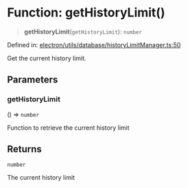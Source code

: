 # Function: getHistoryLimit()

> **getHistoryLimit**(`getHistoryLimit`): `number`

Defined in: [electron/utils/database/historyLimitManager.ts:50](https://github.com/Nick2bad4u/Uptime-Watcher/blob/dca5483e793478722cd3e6e125cafcec5fc771f0/electron/utils/database/historyLimitManager.ts#L50)

Get the current history limit.

## Parameters

### getHistoryLimit

() => `number`

Function to retrieve the current history limit

## Returns

`number`

The current history limit
